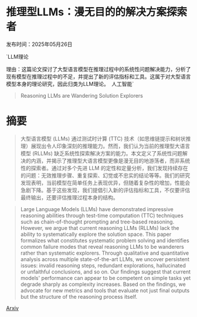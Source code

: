# 推理型LLMs：漫无目的的解决方案探索者

发布时间：2025年05月26日

`LLM理论

理由：这篇论文探讨了大型语言模型在推理过程中的系统性问题解决能力，分析了现有模型在推理过程中的不足，并提出了新的评估指标和工具。这属于对大型语言模型本身的理论研究，因此归类为LLM理论。` `人工智能`

> Reasoning LLMs are Wandering Solution Explorers

# 摘要

> 大型语言模型 (LLMs) 通过测试时计算 (TTC) 技术（如思维链提示和树状推理）展现出令人印象深刻的推理能力。然而，我们认为当前的推理型大语言模型 (RLLMs) 缺乏系统性探索解决方案的能力。本文定义了系统性问题解决的内涵，并揭示了推理型大语言模型更像是漫无目的地游荡者，而非系统性的探索者。通过对多个先进 LLM 的定性和定量分析，我们发现持续存在的问题：无效推理步骤、重复探索、幻觉或不忠实的结论等等。我们的研究发现表明，当前模型在简单任务上表现优异，但随着复杂性的增加，性能会急剧下降。基于这些发现，我们提倡引入新的评估指标和工具，不仅要评估最终输出，还要评估推理过程本身的结构。

> Large Language Models (LLMs) have demonstrated impressive reasoning abilities through test-time computation (TTC) techniques such as chain-of-thought prompting and tree-based reasoning. However, we argue that current reasoning LLMs (RLLMs) lack the ability to systematically explore the solution space. This paper formalizes what constitutes systematic problem solving and identifies common failure modes that reveal reasoning LLMs to be wanderers rather than systematic explorers. Through qualitative and quantitative analysis across multiple state-of-the-art LLMs, we uncover persistent issues: invalid reasoning steps, redundant explorations, hallucinated or unfaithful conclusions, and so on. Our findings suggest that current models' performance can appear to be competent on simple tasks yet degrade sharply as complexity increases. Based on the findings, we advocate for new metrics and tools that evaluate not just final outputs but the structure of the reasoning process itself.

[Arxiv](https://arxiv.org/abs/2505.20296)
